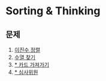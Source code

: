 # Sorting & Thinking

## 문제
1. [이진수 정렬](https://github.com/malvr00/Java-algorithm/tree/master/lecture2/stap4/stap4-1)
2. [수열 찾기](https://github.com/malvr00/Java-algorithm/tree/master/lecture2/stap4/stap4-2)
3. [* 카드 가져가기](https://github.com/malvr00/Java-algorithm/tree/master/lecture2/stap4/stap4-3)
4. [* 심사위원](https://github.com/malvr00/Java-algorithm/tree/master/lecture2/stap4/stap4-4)
